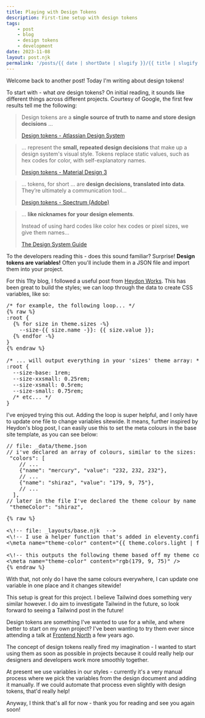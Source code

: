 ```yaml
---
title: Playing with Design Tokens
description: First-time setup with design tokens
tags:
    - post
    - blog
    - design tokens
    - development
date: 2023-11-08
layout: post.njk
permalink: '/posts/{{ date | shortDate | slugify }}/{{ title | slugify }}'
---
```


Welcome back to another post! Today I'm writing about design tokens!

To start with - what *are* design tokens? On initial reading, it sounds like different things across different projects. Courtesy of Google, the first few results tell me the following:

> Design tokens are a **single source of truth to name and store design decisions** ...
>
> <a href="https://atlassian.design/tokens/design-tokens" target="_blank" rel="noopener noreferrer">Design tokens - Atlassian Design System</a>

> ... represent the **small, repeated design decisions** that make up a design system's visual style. Tokens replace static values, such as hex codes for color, with self-explanatory names.
>
> <a href="https://m3.material.io/foundations/design-tokens/overview" target="_blank" rel="noopener noreferrer">Design tokens - Material Design 3</a>

> ... tokens, for short ... are **design decisions, translated into data**. They’re ultimately a communication tool...
>
> <a href="https://spectrum.adobe.com/page/design-tokens/" target="_blank" rel="noopener noreferrer">Design tokens - Spectrum (Adobe)</a>

> ... **like nicknames for your design elements**.
>
> Instead of using hard codes like color hex codes or pixel sizes, we give them names...
>
> <a href="https://thedesignsystem.guide/design-tokens" target="_blank" rel="noopener noreferrer">The Design System Guide</a>

To the developers reading this - does this sound familiar? Surprise! **Design tokens are variables!** Often you'll include them in a JSON file and import them into your project.

For this 11ty blog, I followed a useful post from <a href="https://heydonworks.com/article/design-tokens-in-eleventy/" target="_blank" rel="noopener noreferrer">Heydon Works</a>. This has been great to build the styles; we can loop through the data to create CSS variables, like so:

<pre class="code css">
/* for example, the following loop... */
{% raw %}
:root {
  {% for size in theme.sizes -%}
    --size-{{ size.name -}}: {{ size.value }};
  {% endfor -%}
}
{% endraw %}

/* ... will output everything in your 'sizes' theme array: */
:root {
  --size-base: 1rem;
  --size-xxsmall: 0.25rem;
  --size-xsmall: 0.5rem;
  --size-small: 0.75rem;
  /* etc... */
}
</pre>

I've enjoyed trying this out. Adding the loop is super helpful, and I only have to update one file to change variables sitewide. It means, further inspired by Heydon's blog post, I can easily use this to set the meta colours in the base site template, as you can see below:

<pre class="code js">
// file: _data/theme.json
// i've declared an array of colours, similar to the sizes:
 "colors": [
    // ...
    {"name": "mercury", "value": "232, 232, 232"},
    // ...
    {"name": "shiraz", "value": "179, 9, 75"},
    // ...
  ],
// later in the file I've declared the theme colour by name rather than by value
 "themeColor": "shiraz",
</pre>

<pre class="code html">
{% raw %}
<!-- todo: this snippet needs properly escaping! -->
<\!-- file: _layouts/base.njk  -->
<\!-- I use a helper function that's added in eleventy.config.js - this helps me find the right colour from the theme colours  -->
<\meta name="theme-color" content="{{ theme.colors.light | findColor(theme.themeColor) }}" />

<\!-- this outputs the following theme based off my theme colours: -->
<\meta name="theme-color" content="rgb(179, 9, 75)" />
{% endraw %}
</pre>

With that, not only do I have the same colours everywhere, I can update one variable in one place and it changes sitewide!

This setup is great for this project. I believe Tailwind does something very similar however. I do aim to investigate Tailwind in the future, so look forward to seeing a Tailwind post in the future!

Design tokens are something I've wanted to use for a while, and where better to start on my own project? I've been wanting to try them ever since attending a talk at <a href="https://frontendnorth.com/" target="_blank" rel="noopener noreferrer">Frontend North</a> a few years ago.

The concept of design tokens really fired my imagination - I wanted to start using them as soon as possible in projects because it could really help our designers and developers work more smoothly together.

At present we use variables in our styles - currently it's a very manual process where we pick the variables from the design document and adding it manually. If we could automate that process even slightly with design tokens, that'd really help!

Anyway, I think that's all for now - thank you for reading and see you again soon!
